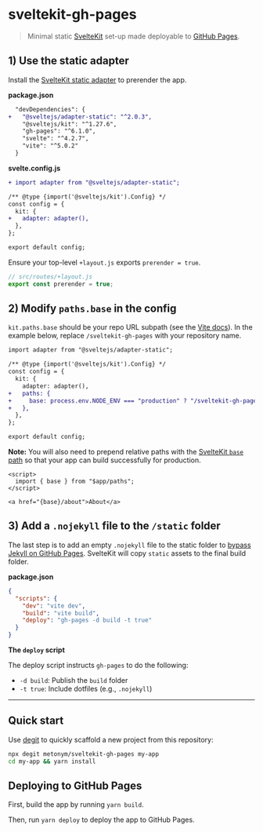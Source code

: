 # sveltekit-gh-pages

> Minimal static [SvelteKit](https://kit.svelte.dev/) set-up made deployable to [GitHub Pages](https://metonym.github.io/sveltekit-gh-pages/).

## 1) Use the static adapter

Install the [SvelteKit static adapter](https://github.com/sveltejs/kit/tree/master/packages/adapter-static) to prerender the app.

**package.json**

```diff
  "devDependencies": {
+   "@sveltejs/adapter-static": "^2.0.3",
    "@sveltejs/kit": "^1.27.6",
    "gh-pages": "^6.1.0",
    "svelte": "^4.2.7",
    "vite": "^5.0.2"
  }
```

**svelte.config.js**

```diff
+ import adapter from "@sveltejs/adapter-static";

/** @type {import('@sveltejs/kit').Config} */
const config = {
  kit: {
+   adapter: adapter(),
  },
};

export default config;

```

Ensure your top-level `+layout.js` exports `prerender = true`.

```js
// src/routes/+layout.js
export const prerender = true;
```

## 2) Modify `paths.base` in the config

`kit.paths.base` should be your repo URL subpath (see the [Vite docs](https://vitejs.dev/guide/static-deploy.html#github-pages)). In the example below, replace `/sveltekit-gh-pages` with your repository name.

```diff
import adapter from "@sveltejs/adapter-static";

/** @type {import('@sveltejs/kit').Config} */
const config = {
  kit: {
    adapter: adapter(),
+   paths: {
+     base: process.env.NODE_ENV === "production" ? "/sveltekit-gh-pages" : "",
+   },
  },
};

export default config;

```

**Note:** You will also need to prepend relative paths with the [SvelteKit `base` path](https://kit.svelte.dev/docs/modules#$app-paths) so that your app can build successfully for production.

```svelte
<script>
  import { base } from "$app/paths";
</script>

<a href="{base}/about">About</a>
```

## 3) Add a `.nojekyll` file to the `/static` folder

The last step is to add an empty `.nojekyll` file to the static folder to [bypass Jekyll on GitHub Pages](https://github.blog/2009-12-29-bypassing-jekyll-on-github-pages/). SvelteKit will copy `static` assets to the final build folder.

**package.json**

```json
{
  "scripts": {
    "dev": "vite dev",
    "build": "vite build",
    "deploy": "gh-pages -d build -t true"
  }
}
```

**The `deploy` script**

The deploy script instructs `gh-pages` to do the following:

- `-d build`: Publish the `build` folder
- `-t true`: Include dotfiles (e.g., `.nojekyll`)

---

## Quick start

Use [degit](https://github.com/Rich-Harris/degit) to quickly scaffold a new project from this repository:

```sh
npx degit metonym/sveltekit-gh-pages my-app
cd my-app && yarn install
```

## Deploying to GitHub Pages

First, build the app by running `yarn build`.

Then, run `yarn deploy` to deploy the app to GitHub Pages.
